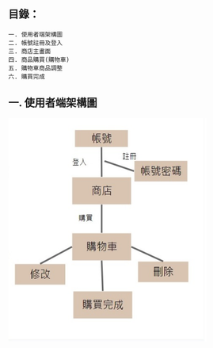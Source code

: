 目錄：
------------------------------------------------------------------
    一. 使用者端架構圖
    二. 帳號註冊及登入
    三. 商店主畫面
    四. 商品購買(購物車)
    五. 購物車商品調整
    六. 購買完成
    
一. 使用者端架構圖
-----------------------------------------------
<img src="https://github.com/tank11110/young/blob/master/PHP%E8%88%87MYSQL/%E5%9C%96%E7%89%87/MySQL_U1.jpg" height="450" width="400">

